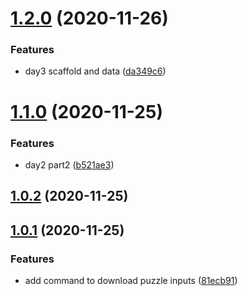 # [1.2.0](https://github.com/dds/aoc2015/compare/v1.1.0...v1.2.0) (2020-11-26)


### Features

* day3 scaffold and data ([da349c6](https://github.com/dds/aoc2015/commit/da349c601a68d196675bd2da5f7bfae5cd5ee07b))



# [1.1.0](https://github.com/dds/aoc2015/compare/v1.0.2...v1.1.0) (2020-11-25)


### Features

* day2 part2 ([b521ae3](https://github.com/dds/aoc2015/commit/b521ae3432f1b33ca69bad47cf1335b0af1494b3))



## [1.0.2](https://github.com/dds/aoc2015/compare/v1.0.1...v1.0.2) (2020-11-25)



## [1.0.1](https://github.com/dds/aoc2015/compare/81ecb912b5c7b2dbef14ca44bd785d1c361202ad...v1.0.1) (2020-11-25)


### Features

* add command to download puzzle inputs ([81ecb91](https://github.com/dds/aoc2015/commit/81ecb912b5c7b2dbef14ca44bd785d1c361202ad))



